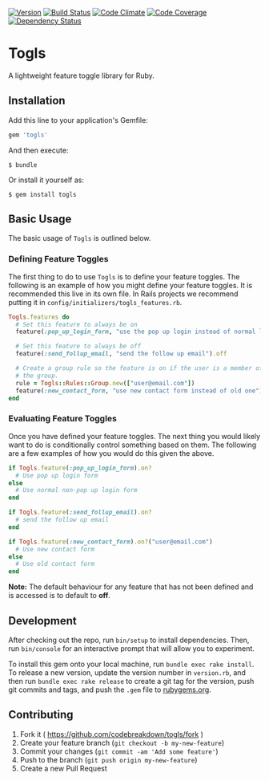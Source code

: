 [![Version](https://img.shields.io/gem/v/togls.svg)](https://rubygems.org/gems/togls)
[![Build Status](https://travis-ci.org/codebreakdown/togls.svg?branch=master)](https://travis-ci.org/codebreakdown/togls)
[![Code Climate](https://img.shields.io/codeclimate/github/codebreakdown/togls.svg)](https://codeclimate.com/github/codebreakdown/togls)
[![Code
Coverage](https://img.shields.io/codeclimate/coverage/github/codebreakdown/togls.svg)](https://codeclimate.com/github/codebreakdown/togls)
[![Dependency Status](https://gemnasium.com/codebreakdown/togls.svg)](https://gemnasium.com/codebreakdown/togls)

# Togls

A lightweight feature toggle library for Ruby.

## Installation

Add this line to your application's Gemfile:

```ruby
gem 'togls'
```

And then execute:

    $ bundle

Or install it yourself as:

    $ gem install togls

## Basic Usage

The basic usage of `Togls` is outlined below.

### Defining Feature Toggles

The first thing to do to use `Togls` is to define your feature toggles.
The following is an example of how you might define your feature
toggles. It is recommended this live in its own file. In Rails projects
we recommend putting it in `config/initializers/togls_features.rb`.

```ruby
Togls.features do
  # Set this feature to always be on
  feature(:pop_up_login_form, "use the pop up login instead of normal login").on 

  # Set this feature to always be off
  feature(:send_follup_email, "send the follow up email").off

  # Create a group rule so the feature is on if the user is a member of
  # the group.
  rule = Togls::Rules::Group.new(["user@email.com"])
  feature(:new_contact_form, "use new contact form instead of old one").on(rule)
end
```

### Evaluating Feature Toggles

Once you have defined your feature toggles. The next thing you would
likely want to do is conditionally control something based on them. The
following are a few examples of how you would do this given the above.

```ruby
if Togls.feature(:pop_up_login_form).on?
  # Use pop up login form
else
  # Use normal non-pop up login form
end

if Togls.feature(:send_follup_email).on?
  # send the follow up email
end

if Togls.feature(:new_contact_form).on?("user@email.com")
  # Use new contact form
else
  # Use old contact form
end
```

**Note:** The default behaviour for any feature that has not been
defined and is accessed is to default to **off**.

## Development

After checking out the repo, run `bin/setup` to install dependencies. Then, run `bin/console` for an interactive prompt that will allow you to experiment.

To install this gem onto your local machine, run `bundle exec rake install`. To release a new version, update the version number in `version.rb`, and then run `bundle exec rake release` to create a git tag for the version, push git commits and tags, and push the `.gem` file to [rubygems.org](https://rubygems.org).

## Contributing

1. Fork it ( https://github.com/codebreakdown/togls/fork )
2. Create your feature branch (`git checkout -b my-new-feature`)
3. Commit your changes (`git commit -am 'Add some feature'`)
4. Push to the branch (`git push origin my-new-feature`)
5. Create a new Pull Request
